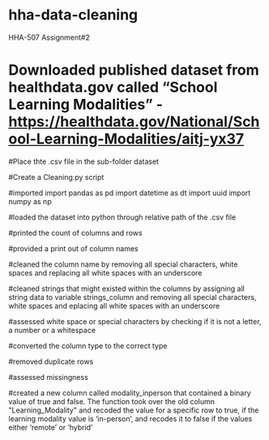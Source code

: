 # hha-data-cleaning
HHA-507 Assignment#2

# Downloaded published dataset from healthdata.gov called “School Learning Modalities” - https://healthdata.gov/National/School-Learning-Modalities/aitj-yx37

#Place thte .csv file in the sub-folder dataset

#Create a Cleaning.py script 

#imported import pandas as pd
import datetime as dt
import uuid 
import numpy as np

#loaded the dataset into python through relative path of the .csv file

#printed the count of columns and rows 

#provided a print out of column names

#cleaned the column name by removing all special characters, white spaces and replacing all white spaces with an underscore

#cleaned strings that might existed within the columns by assigning all string data to variable strings_column and removing all special characters, white spaces and eplacing all white spaces with an underscore

#assessed white space or special characters by checking if it is not a letter, a number or a whitespace

#converted the column type to the correct type

#removed duplicate rows

#assessed missingness

#created a new column called modality_inperson that contained a binary value of true and false. The function took over the old column "Learning_Modality" and recoded the value for a specific row to true, if the learning modality value is ‘in-person’, and recodes it to false if the values either ‘remote’ or ‘hybrid’ 
